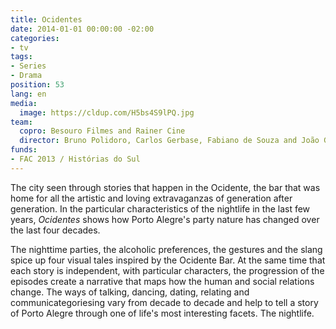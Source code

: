 ```yaml
---
title: Ocidentes
date: 2014-01-01 00:00:00 -02:00
categories:
- tv
tags:
- Series
- Drama
position: 53
lang: en
media:
  image: https://cldup.com/H5bs4S9lPQ.jpg
team:
  copro: Besouro Filmes and Rainer Cine
  director: Bruno Polidoro, Carlos Gerbase, Fabiano de Souza and João Gabriel de Queiroz
funds:
- FAC 2013 / Histórias do Sul
---
```


The city seen through stories that happen in the Ocidente, the bar that was home for all the artistic and loving extravaganzas of generation after generation. In the particular characteristics of the nightlife in the last few years, _Ocidentes_ shows how Porto Alegre's party nature has changed over the last four decades.  

The nighttime parties, the alcoholic preferences, the gestures and the slang spice up four visual tales inspired by the Ocidente Bar. At the same time that each story is independent, with particular characters, the progression of the episodes create a narrative that maps how the human and social relations change. The ways of talking, dancing, dating, relating and communicategoriesing vary from decade to decade and help to tell a story of Porto Alegre through one of life's most interesting facets. The nightlife.
